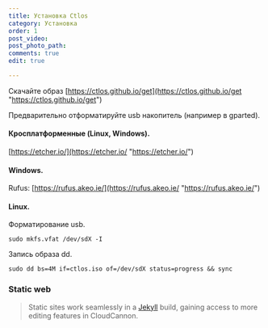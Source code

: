 ```yaml
---
title: Установка Ctlos
category: Установка
order: 1
post_video: 
post_photo_path: 
comments: true
edit: true

---
```

Скачайте образ [https://ctlos.github.io/get](https://ctlos.github.io/get "https://ctlos.github.io/get")

Предварительно отформатируйте usb накопитель (например в gparted).

#### Кросплатформенные (Linux, Windows).

[https://etcher.io/](https://etcher.io/ "https://etcher.io/")

#### Windows.

Rufus: [https://rufus.akeo.ie/](https://rufus.akeo.ie/ "https://rufus.akeo.ie/")

#### Linux.

Форматирование usb.

    sudo mkfs.vfat /dev/sdX -I

Запись образа dd.

    sudo dd bs=4M if=ctlos.iso of=/dev/sdX status=progress && sync

### Static web

> Static sites work seamlessly in a [Jekyll](/building/jekyll/) build, gaining access to more editing features in CloudCannon.
